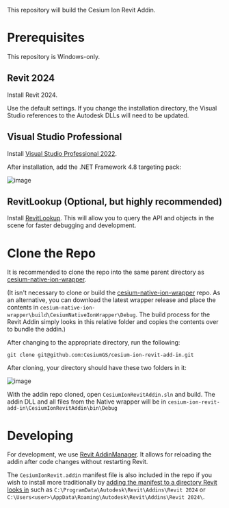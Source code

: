 This repository will build the Cesium Ion Revit Addin. 

#  Prerequisites

This repository is Windows-only.

## Revit 2024

Install Revit 2024.

Use the default settings. If you change the installation directory, the Visual Studio references to the Autodesk DLLs will need to be updated.

## Visual Studio Professional

Install [Visual Studio Professional 2022](https://visualstudio.microsoft.com/downloads).

After installation, add the .NET Framework 4.8 targeting pack:

![image](https://github.com/user-attachments/assets/e98dee83-46b8-400d-acf6-5e5b4615fccd)

## RevitLookup (Optional, but highly recommended)

Install [RevitLookup](https://github.com/jeremytammik/RevitLookup). This will allow you to query the API and objects in the scene for faster debugging and development.

# Clone the Repo 

It is recommended to clone the repo into the same parent directory as [cesium-native-ion-wrapper](https://github.com/CesiumGS/cesium-native-ion-wrapper). 

(It isn't necessary to clone or build the [cesium-native-ion-wrapper](https://github.com/CesiumGS/cesium-native-ion-wrapper) repo. As an alternative, you can download the latest wrapper release and place the contents in `cesium-native-ion-wrapper\build\CesiumNativeIonWrapper\Debug`.
The build process for the Revit Addin simply looks in this relative folder and copies the contents over to bundle the addin.)

After changing to the appropriate directory, run the following:
```
git clone git@github.com:CesiumGS/cesium-ion-revit-add-in.git
```
After cloning, your directory should have these two folders in it:

![image](https://github.com/user-attachments/assets/5e47a21b-a4e5-4173-9fb5-d4f927875d9a)

With the addin repo cloned, open `CesiumIonRevitAddin.sln` and build. The addin DLL and all files from the Native wrapper will be in `cesium-ion-revit-add-in\CesiumIonRevitAddin\bin\Debug`

# Developing

For development, we use [Revit AddinManager](https://github.com/chuongmep/RevitAddInManager). It allows for reloading the addin after code changes without restarting Revit.


The `CesiumIonRevit.addin` manifest file is also included in the repo if you wish to install more traditionally by [adding the manifest to a directory Revit looks in](https://help.autodesk.com/view/RVT/2024/ENU/?guid=Revit_API_Revit_API_Developers_Guide_Introduction_Add_In_Integration_Add_in_Registration_html) such as `C:\ProgramData\Autodesk\Revit\Addins\Revit 2024` or `C:\Users<user>\AppData\Roaming\Autodesk\Revit\Addins\Revit 2024\`.
